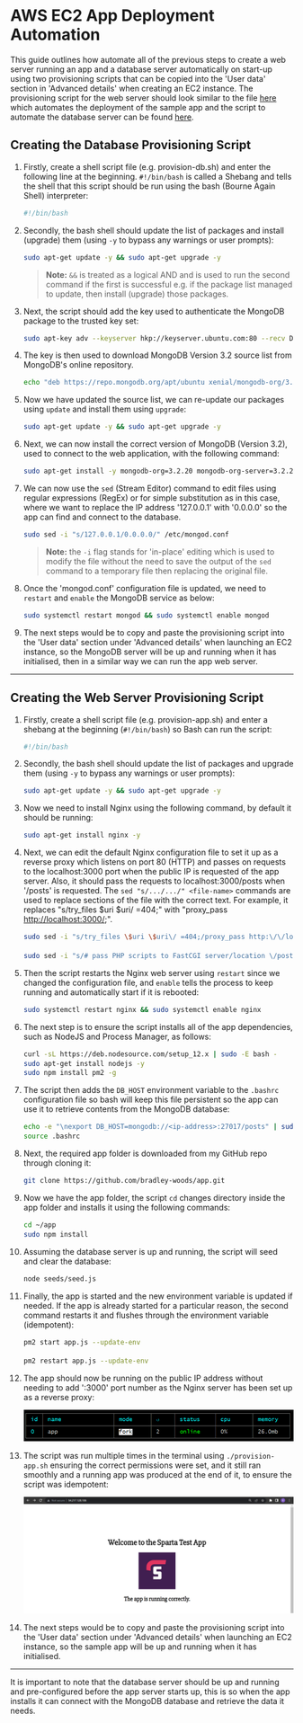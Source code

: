 # AWS EC2 App Deployment Automation

This guide outlines how automate all of the previous steps to create a web server running an app and a database server automatically on start-up using two provisioning scripts that can be copied into the 'User data' section in 'Advanced details' when creating an EC2 instance. The provisioning script for the web server should look similar to the file [here](https://github.com/bradley-woods/tech230-aws/blob/main/provision-app.sh) which automates the deployment of the sample app and the script to automate the database server can be found [here](https://github.com/bradley-woods/tech230-aws/blob/main/provision-db.sh).

## Creating the Database Provisioning Script

1. Firstly, create a shell script file (e.g. provision-db.sh) and enter the following line at the beginning. `#!/bin/bash` is called a Shebang and tells the shell that this script should be run using the bash (Bourne Again Shell) interpreter:

    ```bash
    #!/bin/bash
    ```

2. Secondly, the bash shell should update the list of packages and install (upgrade) them (using `-y` to bypass any warnings or user prompts):

    ```bash
    sudo apt-get update -y && sudo apt-get upgrade -y
    ```

    > **Note:** `&&` is treated as a logical AND and is used to run the second command if the first is successful e.g. if the package list managed to update, then install (upgrade) those packages.

3. Next, the script should add the key used to authenticate the MongoDB package to the trusted key set:

    ```bash
    sudo apt-key adv --keyserver hkp://keyserver.ubuntu.com:80 --recv D68FA50FEA312927
    ```

4. The key is then used to download MongoDB Version 3.2 source list from MongoDB's online repository.

    ```bash
    echo "deb https://repo.mongodb.org/apt/ubuntu xenial/mongodb-org/3.2 multiverse" | sudo tee /etc/apt/sources.list.d/mongodb-org-3.2.list
    ```

5. Now we have updated the source list, we can re-update our packages using `update` and install them using `upgrade`:

    ```bash
    sudo apt-get update -y && sudo apt-get upgrade -y
    ```

6. Next, we can now install the correct version of MongoDB (Version 3.2), used to connect to the web application, with the following command:

    ```bash
    sudo apt-get install -y mongodb-org=3.2.20 mongodb-org-server=3.2.20 mongodb-org-shell=3.2.20 mongodb-org-mongos=3.2.20 mongodb-org-tools=3.2.20
    ```

7. We can now use the `sed` (Stream Editor) command to edit files using regular expressions (RegEx) or for simple substitution as in this case, where we want to replace the IP address '127.0.0.1' with '0.0.0.0' so the app can find and connect to the database.

    ```bash
    sudo sed -i "s/127.0.0.1/0.0.0.0/" /etc/mongod.conf
    ```

    > **Note:** the `-i` flag stands for 'in-place' editing which is used to modify the file without the need to save the output of the `sed` command to a temporary file then replacing the original file.

8. Once the 'mongod.conf' configuration file is updated, we need to `restart` and `enable` the MongoDB service as below: 

    ```bash
    sudo systemctl restart mongod && sudo systemctl enable mongod
    ```

9. The next steps would be to copy and paste the provisioning script into the 'User data' section under 'Advanced details' when launching an EC2 instance, so the MongoDB server will be up and running when it has initialised, then in a similar way we can run the app web server.

---

## Creating the Web Server Provisioning Script

1. Firstly, create a shell script file (e.g. provision-app.sh) and enter a shebang at the beginning (`#!/bin/bash`) so Bash can run the script:

    ```bash
    #!/bin/bash
    ```

2. Secondly, the bash shell should update the list of packages and upgrade them (using `-y` to bypass any warnings or user prompts):

    ```bash
    sudo apt-get update -y && sudo apt-get upgrade -y
    ```

3. Now we need to install Nginx using the following command, by default it should be running:

    ```bash
    sudo apt-get install nginx -y
    ```

4. Next, we can edit the default Nginx configuration file to set it up as a reverse proxy which listens on port 80 (HTTP) and passes on requests to the localhost:3000 port when the public IP is requested of the app server. Also, it should pass the requests to localhost:3000/posts when '/posts' is requested. The `sed "s/.../.../" <file-name>` commands are used to replace sections of the file with the correct text. For example, it replaces "s/try_files $uri $uri/ =404;" with "proxy_pass <http://localhost:3000/>;".

    ```bash
    sudo sed -i "s/try_files \$uri \$uri\/ =404;/proxy_pass http:\/\/localhost:3000\/;/" /etc/nginx/sites-available/default

    sudo sed -i "s/# pass PHP scripts to FastCGI server/location \/posts {\n\t\tproxy_pass http:\/\/localhost:3000\/posts;\n\t}/" /etc/nginx/sites-available/default
    ```

5. Then the script restarts the Nginx web server using `restart` since we changed the configuration file, and `enable` tells the process to keep running and automatically start if it is rebooted:

    ```bash
    sudo systemctl restart nginx && sudo systemctl enable nginx
    ```

6. The next step is to ensure the script installs all of the app dependencies, such as NodeJS and Process Manager, as follows:

    ```bash
    curl -sL https://deb.nodesource.com/setup_12.x | sudo -E bash -
    sudo apt-get install nodejs -y
    sudo npm install pm2 -g
    ```

7. The script then adds the `DB_HOST` environment variable to the `.bashrc` configuration file so bash will keep this file persistent so the app can use it to retrieve contents from the MongoDB database:

    ```bash
    echo -e "\nexport DB_HOST=mongodb://<ip-address>:27017/posts" | sudo tee -a .bashrc
    source .bashrc
    ```

8. Next, the required app folder is downloaded from my GitHub repo through cloning it:

    ```bash
    git clone https://github.com/bradley-woods/app.git
    ```

9. Now we have the app folder, the script `cd` changes directory inside the app folder and installs it using the following commands:

    ```bash
    cd ~/app
    sudo npm install
    ```

10. Assuming the database server is up and running, the script will seed and clear the database:

    ```bash
    node seeds/seed.js
    ```

11. Finally, the app is started and the new environment variable is updated if needed. If the app is already started for a particular reason, the second command restarts it and flushes through the environment variable (idempotent):

    ```bash
    pm2 start app.js --update-env

    pm2 restart app.js --update-env
    ```

12. The app should now be running on the public IP address without needing to add ':3000' port number as the Nginx server has been set up as a reverse proxy:

    ![Node app running](images/node-running.png)

13. The script was run multiple times in the terminal using `./provision-app.sh` ensuring the correct permissions were set, and it still ran smoothly and a running app was produced at the end of it, to ensure the script was idempotent:

    ![Sample app running in browser](images/aws-app-page.png)

14. The next steps would be to copy and paste the provisioning script into the 'User data' section under 'Advanced details' when launching an EC2 instance, so the sample app will be up and running when it has initialised.

---

It is important to note that the database server should be up and running and pre-configured before the app server starts up, this is so when the app installs it can connect with the MongoDB database and retrieve the data it needs.
